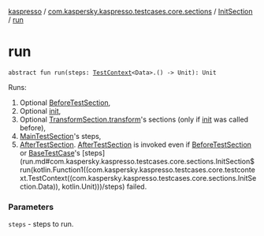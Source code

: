 [kaspresso](../../index.md) / [com.kaspersky.kaspresso.testcases.core.sections](../index.md) / [InitSection](index.md) / [run](./run.md)

# run

`abstract fun run(steps: `[`TestContext`](../../com.kaspersky.kaspresso.testcases.core.testcontext/-test-context/index.md)`<Data>.() -> Unit): Unit`

Runs:

1. Optional [BeforeTestSection](../-before-test-section/index.md),
2. Optional [init](init.md),
3. Optional [TransformSection.transform](../-transform-section/transform.md)'s sections (only if [init](init.md) was called before),
4. [MainTestSection](../-main-test-section/index.md)'s steps,
5. [AfterTestSection](../-after-test-section/index.md). [AfterTestSection](../-after-test-section/index.md) is invoked even if [BeforeTestSection](../-before-test-section/index.md) or [BaseTestCase](../../com.kaspersky.kaspresso.testcases.api.testcase/-base-test-case/index.md)'s [steps](run.md#com.kaspersky.kaspresso.testcases.core.sections.InitSection$run(kotlin.Function1((com.kaspersky.kaspresso.testcases.core.testcontext.TestContext((com.kaspersky.kaspresso.testcases.core.sections.InitSection.Data)), kotlin.Unit)))/steps) failed.

### Parameters

`steps` - steps to run.